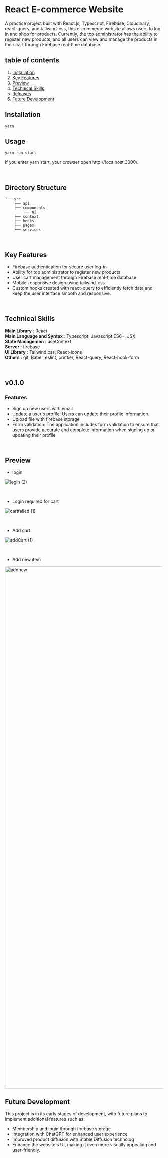 # React E-commerce Website

A practice project built with React.js, Typescript, Firebase, Cloudinary, react-query, and tailwind-css, this e-commerce website allows users to log in and shop for products. Currently, the top administrator has the ability to register new products, and all users can view and manage the products in their cart through Firebase real-time database.

## table of contents

1. [Installation](#installation)
2. [Key Features](#key-features)
3. [Preview](#preview)
4. [Technical Skills](#technical-skills)
5. [Releases](#v0.1.0)
6. [Future Development](#future-development)

## Installation

```
yarn
```

## Usage

```
yarn run start
```

If you enter yarn start, your browser open http://localhost:3000/.

<br/>

## Directory Structure

```
└── src
    ├── api
    ├── components
        └── ui
    ├── context
    ├── hooks
    ├── pages
    └── services
```

<br/>

## Key Features

- Firebase authentication for secure user log-in
- Ability for top administrator to register new products
- User cart management through Firebase real-time database
- Mobile-responsive design using tailwind-css
- Custom hooks created with react-query to efficiently fetch data and keep the user interface smooth and responsive.

<br/>

## Technical Skills

<b>Main Library</b> : React <br/>
<b>Main Language and Syntax</b> : Typescript, Javascript ES6+, JSX <br/>
<b>State Managemen</b> : useContext <br/>
<b>Server</b> : firebase <br/>
<b>UI Library</b> : Tailwind css, React-icons <br/>
<b>Others</b> : git, Babel, eslint, prettier, React-query, React-hook-form <br/>

<br/>

## v0.1.0
### Features
- Sign up new users with email
- Update a user's profile: Users can update their profile information.
- Upload file with firebase storage
- Form validation: The application includes form validation to ensure that users provide accurate and complete information when signing up or updating their profile

<br/>

## Preview

- login

![login (2)](https://user-images.githubusercontent.com/69961780/216543264-d1849a74-deb9-4520-a049-d6e0c7913c6a.gif)

<br/>

- Login required for cart

![cartfailed (1)](https://user-images.githubusercontent.com/69961780/216543388-84d313ac-4e21-4e04-b63d-be43cb2f01a6.gif)

<br/>

- Add cart

![addCart (1)](https://user-images.githubusercontent.com/69961780/216543412-394929af-826b-4c15-9e35-c8d090f900d5.gif)

<br/>

- Add new item

<img width="1669" alt="addnew" src="https://user-images.githubusercontent.com/69961780/216533353-c1da824e-93fa-4236-a52d-fc9a21ade124.png">

<br/>

## Future Development

This project is in its early stages of development, with future plans to implement additional features such as:

- ~~Membership and login through firebase storage~~
- Integration with ChatGPT for enhanced user experience
- Improved product diffusion with Stable Diffusion technolog
- Enhance the website's UI, making it even more visually appealing and user-friendly.
